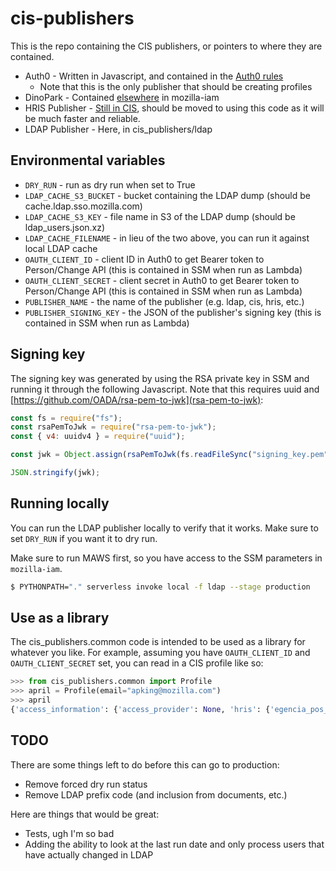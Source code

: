 # cis-publishers

This is the repo containing the CIS publishers, or pointers to where they are contained.

* Auth0 - Written in Javascript, and contained in the [Auth0 rules](https://github.com/mozilla-iam/auth0-deploy/blob/master/rules/activate-new-users-in-CIS.js)
  - Note that this is the only publisher that should be creating profiles
* DinoPark - Contained [elsewhere](https://github.com/mozilla-iam/dino-park) in mozilla-iam
* HRIS Publisher - [Still in CIS](https://github.com/mozilla-iam/cis/blob/master/python-modules/cis_publisher/cis_publisher/hris.py), should be moved to using this code as it will be much faster and reliable.
* LDAP Publisher - Here, in cis_publishers/ldap

## Environmental variables

* `DRY_RUN` - run as dry run when set to True
* `LDAP_CACHE_S3_BUCKET` - bucket containing the LDAP dump (should be cache.ldap.sso.mozilla.com)
* `LDAP_CACHE_S3_KEY` - file name in S3 of the LDAP dump (should be ldap_users.json.xz)
* `LDAP_CACHE_FILENAME` - in lieu of the two above, you can run it against local LDAP cache
* `OAUTH_CLIENT_ID` - client ID in Auth0 to get Bearer token to Person/Change API (this is contained in SSM when run as Lambda)
* `OAUTH_CLIENT_SECRET` - client secret in Auth0 to get Bearer token to Person/Change API (this is contained in SSM when run as Lambda)
* `PUBLISHER_NAME` - the name of the publisher (e.g. ldap, cis, hris, etc.)
* `PUBLISHER_SIGNING_KEY` - the JSON of the publisher's signing key (this is contained in SSM when run as Lambda)

## Signing key

The signing key was generated by using the RSA private key in SSM and running it through the following
Javascript. Note that this requires uuid and [https://github.com/OADA/rsa-pem-to-jwk](rsa-pem-to-jwk):

```javascript
const fs = require("fs");
const rsaPemToJwk = require("rsa-pem-to-jwk");
const { v4: uuidv4 } = require("uuid");

const jwk = Object.assign(rsaPemToJwk(fs.readFileSync("signing_key.pem"), {use: "sig"}, "private"), {kid: uuidv4()});

JSON.stringify(jwk);
```

## Running locally

You can run the LDAP publisher locally to verify that it works. Make sure to set `DRY_RUN` if you want it to dry run.

Make sure to run MAWS first, so you have access to the SSM parameters in `mozilla-iam`.

```bash
$ PYTHONPATH="." serverless invoke local -f ldap --stage production
```

## Use as a library

The cis_publishers.common code is intended to be used as a library for whatever you like. For example, assuming
you have `OAUTH_CLIENT_ID` and `OAUTH_CLIENT_SECRET` set, you can read in a CIS profile like so:

```python
>>> from cis_publishers.common import Profile
>>> april = Profile(email="apking@mozilla.com")
>>> april
{'access_information': {'access_provider': None, 'hris': {'egencia_pos_country': 'US', 'employee_id': '123456', 'managers_primary_work_email': '...'}
```

## TODO

There are some things left to do before this can go to production:

* Remove forced dry run status
* Remove LDAP prefix code (and inclusion from documents, etc.)

Here are things that would be great:

* Tests, ugh I'm so bad
* Adding the ability to look at the last run date and only process users that have actually changed in LDAP
